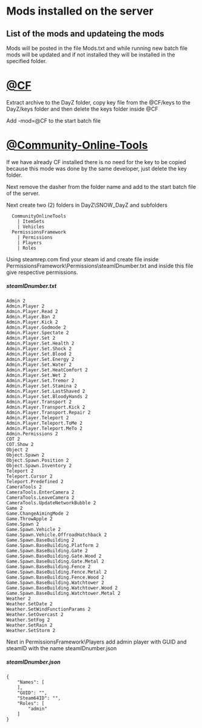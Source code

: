 # Mods installed on the server

## List of the mods and updateing the mods

Mods will be posted in the file Mods.txt and while running new batch file mods will be updated and if not installed they will be installed in the specified folder.

# [@CF](https://steamcommunity.com/sharedfiles/filedetails/?id=1559212036&searchtext=cf)

Extract archive to the DayZ folder, copy key file from the @CF/keys to the DayZ/keys folder and then delete the keys folder inside @CF

Add -mod=@CF to the start batch file

# [@Community-Online-Tools](https://steamcommunity.com/sharedfiles/filedetails/?id=1564026768&searchtext=cf)

If we have already CF installed there is no need for the key to be copied because this mode was done by the same developer, just delete the key folder.

Next remove the dasher from the folder name and add to the start batch file of the server.

Next create two (2) folders in DayZ\SNOW_DayZ and subfolders
```
  CommunityOnlineTools
    | ItemSets
    | Vehicles
  PermissionsFramework
    | Permissions
    | Players
    | Roles
```    
Using steamrep.com find your steam id and create file inside PermissionsFramework\Permissions\steamIDnumber.txt and inside this file give respective permissions.

##### steamIDnumber.txt

```
Admin 2
Admin.Player 2
Admin.Player.Read 2
Admin.Player.Ban 2
Admin.Player.Kick 2
Admin.Player.Godmode 2
Admin.Player.Spectate 2
Admin.Player.Set 2
Admin.Player.Set.Health 2
Admin.Player.Set.Shock 2
Admin.Player.Set.Blood 2
Admin.Player.Set.Energy 2
Admin.Player.Set.Water 2
Admin.Player.Set.HeatComfort 2
Admin.Player.Set.Wet 2
Admin.Player.Set.Tremor 2
Admin.Player.Set.Stamina 2
Admin.Player.Set.LastShaved 2
Admin.Player.Set.BloodyHands 2
Admin.Player.Transport 2
Admin.Player.Transport.Kick 2
Admin.Player.Transport.Repair 2
Admin.Player.Teleport 2
Admin.Player.Teleport.ToMe 2
Admin.Player.Teleport.MeTo 2
Admin.Permissions 2
COT 2
COT.Show 2
Object 2
Object.Spawn 2
Object.Spawn.Position 2
Object.Spawn.Inventory 2
Teleport 2
Teleport.Cursor 2
Teleport.Predefined 2
CameraTools 2
CameraTools.EnterCamera 2
CameraTools.LeaveCamera 2
CameraTools.UpdateNetworkBubble 2
Game 2
Game.ChangeAimingMode 2
Game.ThrowApple 2
Game.Spawn 2
Game.Spawn.Vehicle 2
Game.Spawn.Vehicle.OffroadHatchback 2
Game.Spawn.BaseBuilding 2
Game.Spawn.BaseBuilding.Platform 2
Game.Spawn.BaseBuilding.Gate 2
Game.Spawn.BaseBuilding.Gate.Wood 2
Game.Spawn.BaseBuilding.Gate.Metal 2
Game.Spawn.BaseBuilding.Fence 2
Game.Spawn.BaseBuilding.Fence.Metal 2
Game.Spawn.BaseBuilding.Fence.Wood 2
Game.Spawn.BaseBuilding.Watchtower 2
Game.Spawn.BaseBuilding.Watchtower.Wood 2
Game.Spawn.BaseBuilding.Watchtower.Metal 2
Weather 2
Weather.SetDate 2
Weather.SetWindFunctionParams 2
Weather.SetOvercast 2
Weather.SetFog 2
Weather.SetRain 2
Weather.SetStorm 2
```

Next in PermissionsFramework\Players add admin player with GUID and steamID with the name steamIDnumber.json

##### steamIDnumber.json

```
{
    "Names": [
    ],
    "GUID": "",
    "Steam64ID": "",
    "Roles": [
    	"admin"
    ]
}
```
